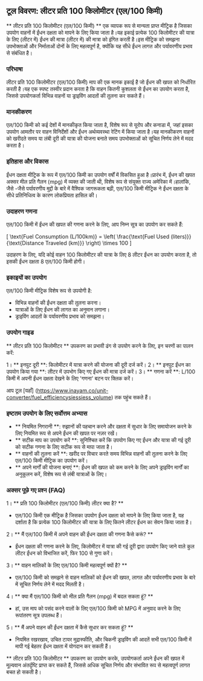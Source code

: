 ## टूल विवरण: लीटर प्रति 100 किलोमीटर (एल/100 किमी)

** लीटर प्रति 100 किलोमीटर (एल/100 किमी) ** एक व्यापक रूप से मान्यता प्राप्त मीट्रिक है जिसका उपयोग वाहनों में ईंधन दक्षता को मापने के लिए किया जाता है।यह इकाई प्रत्येक 100 किलोमीटर की यात्रा के लिए (लीटर में) ईंधन की मात्रा (लीटर में) की मात्रा को इंगित करती है।इस मीट्रिक को समझना उपभोक्ताओं और निर्माताओं दोनों के लिए महत्वपूर्ण है, क्योंकि यह सीधे ईंधन लागत और पर्यावरणीय प्रभाव से संबंधित है।

### परिभाषा

लीटर प्रति 100 किलोमीटर (एल/100 किमी) माप की एक मानक इकाई है जो ईंधन की खपत को निर्धारित करती है।यह एक स्पष्ट तस्वीर प्रदान करता है कि वाहन कितनी कुशलता से ईंधन का उपयोग करता है, जिससे उपयोगकर्ता विभिन्न वाहनों या ड्राइविंग आदतों की तुलना कर सकते हैं।

### मानकीकरण

एल/100 किमी को कई देशों में मानकीकृत किया जाता है, विशेष रूप से यूरोप और कनाडा में, जहां इसका उपयोग आमतौर पर वाहन विनिर्देशों और ईंधन अर्थव्यवस्था रेटिंग में किया जाता है।यह मानकीकरण वाहनों को खरीदते समय या लंबी दूरी की यात्रा की योजना बनाते समय उपभोक्ताओं को सूचित निर्णय लेने में मदद करता है।

### इतिहास और विकास

ईंधन दक्षता मीट्रिक के रूप में एल/100 किमी का उपयोग वर्षों में विकसित हुआ है।प्रारंभ में, ईंधन की खपत अक्सर मील प्रति गैलन (mpg) में व्यक्त की जाती थी, विशेष रूप से संयुक्त राज्य अमेरिका में।हालांकि, जैसे -जैसे पर्यावरणीय मुद्दों के बारे में वैश्विक जागरूकता बढ़ी, एल/100 किमी मीट्रिक ने ईंधन दक्षता के सीधे प्रतिनिधित्व के कारण लोकप्रियता हासिल की।

### उदाहरण गणना

एल/100 किमी में ईंधन की खपत की गणना करने के लिए, आप निम्न सूत्र का उपयोग कर सकते हैं:

\[ \text{Fuel Consumption (L/100km)} = \left( \frac{\text{Fuel Used (liters)}}{\text{Distance Traveled (km)}} \right) \times 100 \]

उदाहरण के लिए, यदि कोई वाहन 100 किलोमीटर की यात्रा के लिए 8 लीटर ईंधन का उपयोग करता है, तो इसकी ईंधन दक्षता 8 एल/100 किमी होगी।

### इकाइयों का उपयोग

एल/100 किमी मीट्रिक विशेष रूप से उपयोगी है:

- विभिन्न वाहनों की ईंधन दक्षता की तुलना करना।
- यात्राओं के लिए ईंधन की लागत का अनुमान लगाना।
- ड्राइविंग आदतों के पर्यावरणीय प्रभाव को समझना।

### उपयोग गाइड

** लीटर प्रति 100 किलोमीटर ** उपकरण का प्रभावी ढंग से उपयोग करने के लिए, इन चरणों का पालन करें:

1। ** इनपुट दूरी **: किलोमीटर में यात्रा करने की योजना की दूरी दर्ज करें।
2। ** इनपुट ईंधन का उपयोग किया गया **: लीटर में उपभोग किए गए ईंधन की मात्रा दर्ज करें।
3। ** गणना करें **: L/100 किमी में अपनी ईंधन दक्षता देखने के लिए 'गणना' बटन पर क्लिक करें।

आप टूल [यहाँ] (https://www.inayam.co/unit-converter/fuel_efficiencysiessiess_volume) तक पहुंच सकते हैं।

### इष्टतम उपयोग के लिए सर्वोत्तम अभ्यास

- ** नियमित निगरानी **: रुझानों की पहचान करने और दक्षता में सुधार के लिए समायोजन करने के लिए नियमित रूप से अपने ईंधन की खपत पर नज़र रखें।
- ** सटीक माप का उपयोग करें **: सुनिश्चित करें कि उपयोग किए गए ईंधन और यात्रा की गई दूरी को सटीक गणना के लिए सटीक रूप से मापा जाता है।
- ** वाहनों की तुलना करें **: खरीद पर विचार करते समय विभिन्न वाहनों की तुलना करने के लिए एल/100 किमी मीट्रिक का उपयोग करें।
- ** अपने मार्गों की योजना बनाएं **: ईंधन की खपत को कम करने के लिए अपने ड्राइविंग मार्गों का अनुकूलन करें, विशेष रूप से लंबी यात्राओं के लिए।

### अक्सर पूछे गए प्रश्न (FAQ)

1। ** प्रति 100 किलोमीटर (एल/100 किमी) लीटर क्या है? **
- एल/100 किमी एक मीट्रिक है जिसका उपयोग ईंधन दक्षता को मापने के लिए किया जाता है, यह दर्शाता है कि प्रत्येक 100 किलोमीटर की यात्रा के लिए कितने लीटर ईंधन का सेवन किया जाता है।

2। ** मैं एल/100 किमी में अपने वाहन की ईंधन दक्षता की गणना कैसे करूं? **
- ईंधन दक्षता की गणना करने के लिए, किलोमीटर में यात्रा की गई दूरी द्वारा उपयोग किए जाने वाले कुल लीटर ईंधन को विभाजित करें, फिर 100 से गुणा करें।

3। ** वाहन मालिकों के लिए एल/100 किमी महत्वपूर्ण क्यों है? **
- एल/100 किमी को समझने से वाहन मालिकों को ईंधन की खपत, लागत और पर्यावरणीय प्रभाव के बारे में सूचित निर्णय लेने में मदद मिलती है।

4। ** क्या मैं एल/100 किमी को मील प्रति गैलन (mpg) में बदल सकता हूं? **
- हां, उस माप को पसंद करने वालों के लिए एल/100 किमी को MPG में अनुवाद करने के लिए रूपांतरण सूत्र उपलब्ध हैं।

5। ** मैं अपने वाहन की ईंधन दक्षता में कैसे सुधार कर सकता हूं? **
- नियमित रखरखाव, उचित टायर मुद्रास्फीति, और चिकनी ड्राइविंग की आदतें सभी एल/100 किमी में मापी गई बेहतर ईंधन दक्षता में योगदान कर सकती हैं।

** लीटर प्रति 100 किलोमीटर ** उपकरण का उपयोग करके, उपयोगकर्ता अपने ईंधन की खपत में मूल्यवान अंतर्दृष्टि प्राप्त कर सकते हैं, जिससे अधिक सूचित निर्णय और संभावित रूप से महत्वपूर्ण लागत बचत हो सकती है।